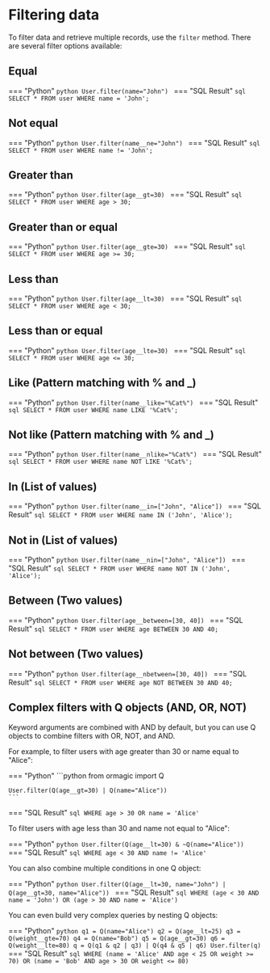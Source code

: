 # Filtering data

To filter data and retrieve multiple records, use the `filter` method.
There are several filter options available:

## Equal

=== "Python"
    ```python
    User.filter(name="John")
    ```
=== "SQL Result"
    ```sql
    SELECT * FROM user WHERE name = 'John';
    ```

## Not equal

=== "Python"
    ```python
    User.filter(name__ne="John")
    ```
=== "SQL Result"
    ```sql
    SELECT * FROM user WHERE name != 'John';
    ```

## Greater than

=== "Python"
    ```python
    User.filter(age__gt=30)
    ```
=== "SQL Result"
    ```sql
    SELECT * FROM user WHERE age > 30;
    ```

## Greater than or equal

=== "Python"
    ```python
    User.filter(age__gte=30)
    ```
=== "SQL Result"
    ```sql
    SELECT * FROM user WHERE age >= 30;
    ```

## Less than

=== "Python"
    ```python
    User.filter(age__lt=30)
    ```
=== "SQL Result"
    ```sql
    SELECT * FROM user WHERE age < 30;
    ```

## Less than or equal

=== "Python"
    ```python
    User.filter(age__lte=30)
    ```
=== "SQL Result"
    ```sql
    SELECT * FROM user WHERE age <= 30;
    ```

## Like (Pattern matching with % and _)

=== "Python"
    ```python
    User.filter(name__like="%Cat%")
    ```
=== "SQL Result"
    ```sql
    SELECT * FROM user WHERE name LIKE '%Cat%';
    ```

## Not like (Pattern matching with % and _)

=== "Python"
    ```python
    User.filter(name__nlike="%Cat%")
    ```
=== "SQL Result"
    ```sql
    SELECT * FROM user WHERE name NOT LIKE '%Cat%';
    ```

## In (List of values)

=== "Python"
    ```python
    User.filter(name__in=["John", "Alice"])
    ```
=== "SQL Result"
    ```sql
    SELECT * FROM user WHERE name IN ('John', 'Alice');
    ```

## Not in (List of values)

=== "Python"
    ```python
    User.filter(name__nin=["John", "Alice"])
    ```
=== "SQL Result"
    ```sql
    SELECT * FROM user WHERE name NOT IN ('John', 'Alice');
    ```

## Between (Two values)

=== "Python"
    ```python
    User.filter(age__between=[30, 40])
    ```
=== "SQL Result"
    ```sql
    SELECT * FROM user WHERE age BETWEEN 30 AND 40;
    ```

## Not between (Two values)

=== "Python"
    ```python
    User.filter(age__nbetween=[30, 40])
    ```
=== "SQL Result"
    ```sql
    SELECT * FROM user WHERE age NOT BETWEEN 30 AND 40;
    ```

## Complex filters with Q objects (AND, OR, NOT)

Keyword arguments are combined with AND by default, but you can use Q objects to combine filters with OR, NOT, and AND.

For example, to filter users with age greater than 30 or name equal to "Alice":

=== "Python"
    ```python
    from ormagic import Q

    User.filter(Q(age__gt=30) | Q(name="Alice"))
    ```
=== "SQL Result"
    ```sql
    WHERE age > 30 OR name = 'Alice'
    ```

To filter users with age less than 30 and name not equal to "Alice":

=== "Python"
    ```python
    User.filter(Q(age__lt=30) & ~Q(name="Alice"))
    ```
=== "SQL Result"
    ```sql
    WHERE age < 30 AND name != 'Alice'
    ```

You can also combine multiple conditions in one Q object:

=== "Python"
    ```python
    User.filter(Q(age__lt=30, name="John") | Q(age__gt=30, name="Alice"))
    ```
=== "SQL Result"
    ```sql
    WHERE (age < 30 AND name = 'John') OR (age > 30 AND name = 'Alice')
    ```

You can even build very complex queries by nesting Q objects:

=== "Python"
    ```python
    q1 = Q(name="Alice")
    q2 = Q(age__lt=25)
    q3 = Q(weight__gte=70)
    q4 = Q(name="Bob")
    q5 = Q(age__gt=30)
    q6 = Q(weight__lte=80)
    q = Q(q1 & q2 | q3) | Q(q4 & q5 | q6)
    User.filter(q)
    ```
=== "SQL Result"
    ```sql
    WHERE (name = 'Alice' AND age < 25 OR weight >= 70) OR (name = 'Bob' AND age > 30 OR weight <= 80)
    ```
